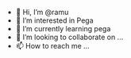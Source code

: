 - 👋 Hi, I’m @ramu
- 👀 I’m interested in Pega
- 🌱 I’m currently learning pega
- 💞️ I’m looking to collaborate on ...
- 📫 How to reach me ...

<!---
ramunrgr/ramunrgr is a ✨ special ✨ repository because its `README.md` (this file) appears on your GitHub profile.
You can click the Preview link to take a look at your changes.
--->
